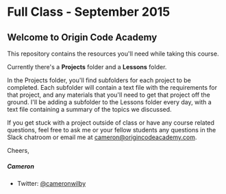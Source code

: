 # Full Class - September 2015

## Welcome to Origin Code Academy

This repository contains the resources you'll need while taking this course. 

Currently there's a **Projects** folder and a **Lessons** folder. 

In the Projects folder, you'll find subfolders for each project to be completed. Each subfolder will contain a text file with the requirements for that project, and any materials that you'll need to get that project off the ground.
I'll be adding a subfolder to the Lessons folder every day, with a text file containing a summary of the topics we discussed.

If you get stuck with a project outside of class or have any course related questions, feel free to ask me or your fellow students any questions in the Slack chatroom or email me at cameron@origincodeacademy.com.

Cheers,

##### Cameron

* Twitter: [@cameronwilby](https://twitter.com/cameronwilby)
